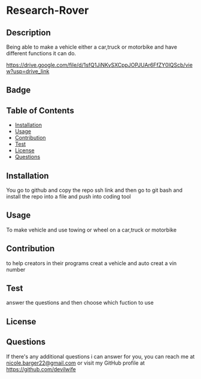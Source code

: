 # Research-Rover
    
## Description
Being able to make a vehicle either a car,truck or motorbike and have different functions it can do.

https://drive.google.com/file/d/1sfQ1JiNKvSXCppJOPJUAr6FfZY0lQScb/view?usp=drive_link

## Badge
    
## Table of Contents
- [Installation](#installation)
- [Usage](#usage)
- [Contribution](#contribution)
- [Test](#test)
- [License](#license)
- [Questions](#questions)
    
## Installation
You go to github and copy the repo ssh link and then go to git bash and install the repo into a file and push into coding tool
    
## Usage
To make vehicle and use towing or wheel on a car,truck or motorbike
    
## Contribution
to help creators in their programs creat a vehicle and auto creat a vin number
    
## Test
answer the questions and then choose which fuction to use
    
## License
    
## Questions
If there's any additional questions i can answer for you, you can reach me at [nicole.barger22@gmail.com](mailto:nicole.barger22@gmail.com) or visit my GitHub profile at https://github.com/devilwife


  
